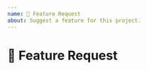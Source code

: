 ```yaml
---
name: 🚀 Feature Request
about: Suggest a feature for this project.
---
```


<!--
Thank you for suggesting a feature!

While we try to get to every issue, we maintain a focus on this project's current roadmap. If you believe this feature fits within the scope of this project's current roadmap, please detail why.
-->

# 🚀 Feature Request

<!-- Provide more details below this comment. -->
